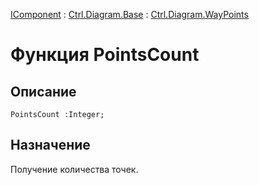 ﻿---
Link: .Ctrl.Diagram.WayPoints.@PointsCount
---

[IComponent](topic:Com.Custom.ComClasses.IComponent.Default) :
[Ctrl.Diagram.Base](topic:Com.Custom.ComClasses.Ctrl.Diagram.Base.Default) :
[Ctrl.Diagram.WayPoints](Default)

# Функция PointsCount

## Описание

    PointsCount :Integer;

## Назначение

Получение количества точек.
